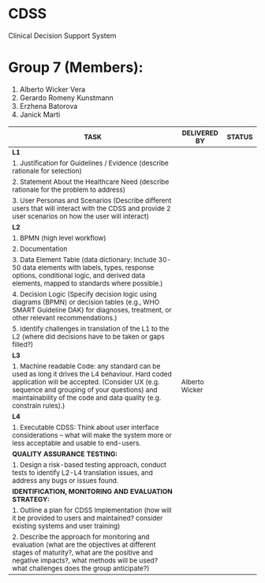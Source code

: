 # CDSS
Clinical Decision Support System

# Group 7 (Members):
1. Alberto Wicker Vera
2. Gerardo Romeny Kunstmann
3. Erzhena Batorova
4. Janick Marti


<table>
  <thead>
    <tr>
      <th><small>TASK</small></th>
      <th><small>DELIVERED BY</small></th>
      <th><small>STATUS</small></th>
    </tr>
  </thead>
  <tbody>
    <tr>
      <td><small><strong>L1</strong></small></td>
      <td><small></small></td>
      <td><small></small></td>
    </tr>
    <tr>
      <td><small>1. Justification for Guidelines / Evidence (describe rationale for selection)</small></td>
      <td><small></small></td>
      <td><small></small></td>
    </tr>
    <tr>
      <td><small>2. Statement About the Healthcare Need (describe rationale for the problem to address)</small></td>
      <td><small></small></td>
      <td><small></small></td>
    </tr>
    <tr>
      <td><small>3. User Personas and Scenarios (Describe different users that will interact with the CDSS and provide 2 user scenarios on how the user will interact)</small></td>
      <td><small></small></td>
      <td><small></small></td>
    </tr>
    <tr>
      <td><small><strong>L2</strong></small></td>
      <td><small></small></td>
      <td><small></small></td>
    </tr>
    <tr>
      <td><small>1. BPMN (high level workflow)</small></td>
      <td><small></small></td>
      <td><small></small></td>
    </tr>
    <tr>
      <td><small>2. Documentation</small></td>
      <td><small></small></td>
      <td><small></small></td>
    </tr>
    <tr>
      <td><small>3. Data Element Table (data dictionary: Include 30-50 data elements with labels, types, response options, conditional logic, and derived data elements, mapped to standards where possible.)</small></td>
      <td><small></small></td>
      <td><small></small></td>
    </tr>
    <tr>
      <td><small>4. Decision Logic (Specify decision logic using diagrams (BPMN) or decision tables (e.g., WHO SMART Guideline DAK) for diagnoses, treatment, or other relevant recommendations.)</small></td>
      <td><small></small></td>
      <td><small></small></td>
    </tr>
    <tr>
      <td><small>5. Identify challenges in translation of the L1 to the L2 (where did decisions have to be taken or gaps filled?)</small></td>
      <td><small></small></td>
      <td><small></small></td>
    </tr>
    <tr>
      <td><small><strong>L3</strong></small></td>
      <td><small></small></td>
      <td><small></small></td>
    </tr>
    <tr>
      <td><small>1. Machine readable Code: any standard can be used as long it drives the L4 behaviour. Hard coded application will be accepted. (Consider UX (e.g. sequence and grouping of your questions) and maintainability of the code and data quality (e.g. constrain rules).)</small></td>
      <td><small>Alberto Wicker</small></td>
      <td><small></small></td>
    </tr>
    <tr>
      <td><small><strong>L4</strong></small></td>
      <td><small></small></td>
      <td><small></small></td>
    </tr>
    <tr>
      <td><small>1. Executable CDSS: Think about user interface considerations – what will make the system more or less acceptable and usable to end-users.</small></td>
      <td><small></small></td>
      <td><small></small></td>
    </tr>
    <tr>
      <td><small><strong>QUALITY ASSURANCE TESTING:</strong></small></td>
      <td><small></small></td>
      <td><small></small></td>
    </tr>
    <tr>
      <td><small>1. Design a risk-based testing approach, conduct tests to identify L2-L4 translation issues, and address any bugs or issues found.</small></td>
      <td><small></small></td>
      <td><small></small></td>
    </tr>
    <tr>
      <td><small><strong>IDENTIFICATION, MONITORING AND EVALUATION STRATEGY:</strong></small></td>
      <td><small></small></td>
      <td><small></small></td>
    </tr>
    <tr>
      <td><small>1. Outline a plan for CDSS Implementation (how will it be provided to users and maintained? consider existing systems and user training)</small></td>
      <td><small></small></td>
      <td><small></small></td>
    </tr>
    <tr>
      <td><small>2. Describe the approach for monitoring and evaluation (what are the objectives at different stages of maturity?, what are the positive and negative impacts?, what methods will be used? what challenges does the group anticipate?)</small></td>
      <td><small></small></td>
      <td><small></small></td>
    </tr>
  </tbody>
</table>
